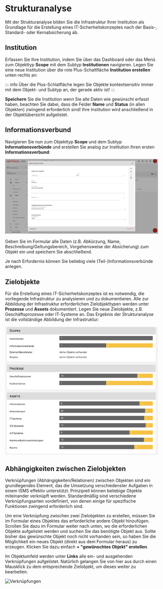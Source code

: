 <!-- © 2024 The Project Contributors - see AUTHORS.txt -->
# Strukturanalyse

Mit der Strukturanalyse bilden Sie die Infrastruktur Ihrer Institution als Grundlage für die Erstellung eines IT-Sicherheitskonzeptes nach der Basis-, Standard- oder Kernabsicherung ab.

## Institution

Erfassen Sie Ihre Institution, indem Sie über das Dashboard oder das Menü zum Objekttyp **Scope** mit dem Subtyp **Institutionen** navigieren. Legen Sie eine neue Institution über die rote Plus-Schaltfläche **Institution erstellen** unten rechts an:

::: info Über die Plus-Schlatfläche legen Sie Objekte kontextsensitiv immer mit dem Objekt- und Subtyp an, der gerade aktiv ist!
:::

**Speichern** Sie die Institution wenn Sie alle Daten wie gewünscht erfasst haben, beachten Sie dabei, dass die Felder **Name** und **Status** (in allen Objekten) zwingend erforderlich sind! Ihre Institution wird anschließend in der Objektübersicht aufgelistet.

## Informationsverbund

Navigieren Sie nun zum Objekttyp **Scope** und dem Subtyp **Informationsverbünde** und erstellen Sie analog zur Institution Ihren ersten **Informationsverbund**:

![Institution erstellen](/assets/domain-it-gs/1-Informationsverbund%20erstellen.png)

Geben Sie im Formular alle Daten (z.B. Abkürzung, Name, Beschreibung/Geltungsbereich, Vorgehensweise der Absicherung) zum Objekt ein und speichern Sie abschließend.

Je nach Erfordernis können Sie beliebig viele (Teil-)Informationsverbünde anlegen.

## Zielobjekte

Für die Erstellung eines IT-Sicherheitskonzeptes ist es notwendig, die vorliegende Infrastruktur zu analysieren und zu dokumentieren. Alle zur Abbildung der Infrastruktur erforderlichen Zielobjekttypen werden unter **Prozesse** und **Assets** dokumentiert. Legen Sie neue Zielobjekte, z.B. Geschäftsprozesse oder IT-Systeme an. Das Ergebnis der Strukturanalyse ist die vollständige Abbildung der Infrastruktur:

![Dashboard - Strukturanalyse](/assets/domain-it-gs/2-Strukturanlayse.png)

## Abhängigkeiten zwischen Zielobjekten

Verknüpfungen (Abhängigkeiten/Relationen) zwischen Objekten sind ein grundlegendes Element, das die Umsetzung verschiedenster Aufgaben in einem ISMS effektiv unterstützt. Prinzipiell können beliebige Objekte miteinander verknüpft werden. Standardmäßig sind verschiedene Verknüpfungsarten vordefiniert, von denen einige für spezifische Funktionen zwingend erforderlich sind.

Um eine Verknüpfung zwischen zwei Zielobjekten zu erstellen, müssen Sie im Formular eines Objektes das erforderliche andere Objekt hinzufügen. Scrollen Sie dazu im Formular weiter nach unten, wo die erforderlichen Objekte aufgelistet werden und suchen Sie das benötigte Objekt aus. 
Sollte bisher das gewünschte Objekt noch nicht vorhanden sein, so haben Sie die Möglichkeit ein neues Objekt (direkt aus dem Formular heraus) zu erzeugen. Klicken Sie dazu einfach **+ "gewünschtes Objekt" erstellen**.  

Im Objektumfeld werden unter **Links** alle ein- und ausgehenden Verknüpfungen aufgelistet. Natürlich gelangen Sie von hier aus durch einen Mausklick zu dem entsprechende Zielobjekt, um dieses weiter zu bearbeiten.

![Verknüpfungen](/assets/domain-it-gs/3-Verknüpfungen.png)
